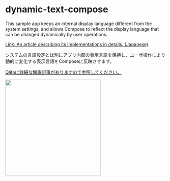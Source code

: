 # dynamic-text-compose

This sample app keeps an internal display language different from the system settings, 
and allows Compose to reflect the display language that can be changed dynamically by user operations.

[Link: An article describing its implementations in details. (Japanese)]((https://qiita.com/Seo-4d696b75/items/e78c187213910932b685))

システムの言語設定とは別にアプリ内部の表示言語を保持し、ユーザ操作により動的に変化する表示言語をComposeに反映させます。

<!-- TODO qiita記事のリンクを貼る -->
[Qiitaに詳細な解説記事がありますので参照してください。](https://qiita.com/Seo-4d696b75/items/e78c187213910932b685)

<img src="https://qiita-image-store.s3.ap-northeast-1.amazonaws.com/0/440643/a4858c18-5e9f-3968-71a8-a9a1daef623f.gif" width="300">

